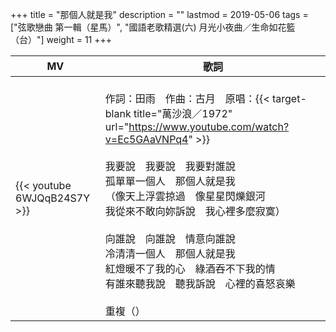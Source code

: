 +++
title = "那個人就是我"
description = ""
lastmod = 2019-05-06
tags = ["弦歌戀曲 第一輯（星馬）", "國語老歌精選(六) 月光小夜曲／生命如花籃（台）"]
weight = 11
+++

MV  | 歌詞  
--------------|-------
{{< youtube 6WJQqB24S7Y >}}|<br/>作詞：田雨　作曲：古月　原唱：{{< target-blank title="萬沙浪／1972" url="https://www.youtube.com/watch?v=Ec5GAaVNPq4" >}}<br/><br/>我要說　我要說　我要對誰說<br/>孤單單一個人　那個人就是我<br/>（像天上浮雲掠過　像星星閃爍銀河<br/>我從來不敢向妳訴說　我心裡多麼寂寞）<br/><br/>向誰說　向誰說　情意向誰說<br/>冷清清一個人　那個人就是我 <br/>紅燈暖不了我的心　綠酒吞不下我的情<br/>有誰來聽我說　聽我訴說　心裡的喜怒哀樂<br/><br/>重複（）
